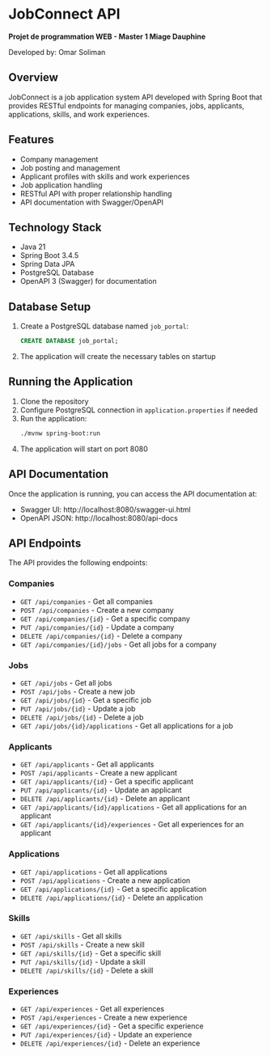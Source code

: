# JobConnect API

**Projet de programmation WEB - Master 1 Miage Dauphine**

Developed by: Omar Soliman

## Overview

JobConnect is a job application system API developed with Spring Boot that provides RESTful endpoints for managing companies, jobs, applicants, applications, skills, and work experiences.

## Features

- Company management
- Job posting and management
- Applicant profiles with skills and work experiences
- Job application handling
- RESTful API with proper relationship handling
- API documentation with Swagger/OpenAPI

## Technology Stack

- Java 21
- Spring Boot 3.4.5
- Spring Data JPA
- PostgreSQL Database
- OpenAPI 3 (Swagger) for documentation

## Database Setup

1. Create a PostgreSQL database named `job_portal`:
   ```sql
   CREATE DATABASE job_portal;
   ```

2. The application will create the necessary tables on startup

## Running the Application

1. Clone the repository
2. Configure PostgreSQL connection in `application.properties` if needed
3. Run the application:
   ```bash
   ./mvnw spring-boot:run
   ```
4. The application will start on port 8080

## API Documentation

Once the application is running, you can access the API documentation at:

- Swagger UI: http://localhost:8080/swagger-ui.html
- OpenAPI JSON: http://localhost:8080/api-docs

## API Endpoints

The API provides the following endpoints:

### Companies
- `GET /api/companies` - Get all companies
- `POST /api/companies` - Create a new company
- `GET /api/companies/{id}` - Get a specific company
- `PUT /api/companies/{id}` - Update a company
- `DELETE /api/companies/{id}` - Delete a company
- `GET /api/companies/{id}/jobs` - Get all jobs for a company

### Jobs
- `GET /api/jobs` - Get all jobs
- `POST /api/jobs` - Create a new job
- `GET /api/jobs/{id}` - Get a specific job
- `PUT /api/jobs/{id}` - Update a job
- `DELETE /api/jobs/{id}` - Delete a job
- `GET /api/jobs/{id}/applications` - Get all applications for a job

### Applicants
- `GET /api/applicants` - Get all applicants
- `POST /api/applicants` - Create a new applicant
- `GET /api/applicants/{id}` - Get a specific applicant
- `PUT /api/applicants/{id}` - Update an applicant
- `DELETE /api/applicants/{id}` - Delete an applicant
- `GET /api/applicants/{id}/applications` - Get all applications for an applicant
- `GET /api/applicants/{id}/experiences` - Get all experiences for an applicant

### Applications
- `GET /api/applications` - Get all applications
- `POST /api/applications` - Create a new application
- `GET /api/applications/{id}` - Get a specific application
- `DELETE /api/applications/{id}` - Delete an application

### Skills
- `GET /api/skills` - Get all skills
- `POST /api/skills` - Create a new skill
- `GET /api/skills/{id}` - Get a specific skill
- `PUT /api/skills/{id}` - Update a skill
- `DELETE /api/skills/{id}` - Delete a skill

### Experiences
- `GET /api/experiences` - Get all experiences
- `POST /api/experiences` - Create a new experience
- `GET /api/experiences/{id}` - Get a specific experience
- `PUT /api/experiences/{id}` - Update an experience
- `DELETE /api/experiences/{id}` - Delete an experience 
